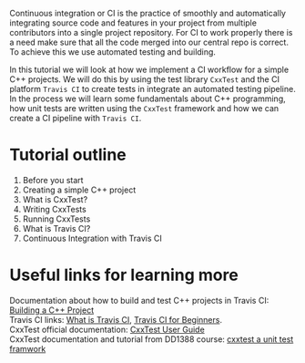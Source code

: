 Continuous integration or CI is the practice of smoothly and automatically integrating source code and features in your project from multiple contributors into a single project repository. For CI to work properly there is a need make sure that all the code merged into our central repo is correct. To achieve this we use automated testing and building.
 
In this tutorial we will look at how we implement a CI workflow for a simple C++ projects. We will do this by using the test library `CxxTest` and the CI platform `Travis CI` to create tests in integrate an automated testing pipeline. In the process we will learn some fundamentals about C++ programming, how unit tests are written using the `CxxTest` framework and how we can create a CI pipeline with `Travis CI`.
 
# Tutorial outline
1. Before you start
2. Creating a simple C++ project
3. What is CxxTest?
4. Writing CxxTests
5. Running CxxTests
6. What is Travis CI?
7. Continuous Integration with Travis CI
 
# Useful links for learning more
Documentation about how to build and test C++ projects in Travis CI: [Building a C++ Project](https://docs.travis-ci.com/user/languages/cpp/) <br/>
Travis CI links: [What is Travis CI](https://petercoding.com/devops/2019/10/08/what-is-travis-ci/), [Travis CI for Beginners](https://docs.travis-ci.com/user/for-beginners/).<br/>
CxxTest official documentation: [CxxTest User Guide](http://cxxtest.com/guide.html)<br/>
CxxTest documentation and tutorial from DD1388 course: [cxxtest a unit test framwork](https://gits-15.sys.kth.se/DD1388/labblydelser/blob/master/2021/lab_01.md#cxxtest-a-unit-test-framework)
 
 
 
 

